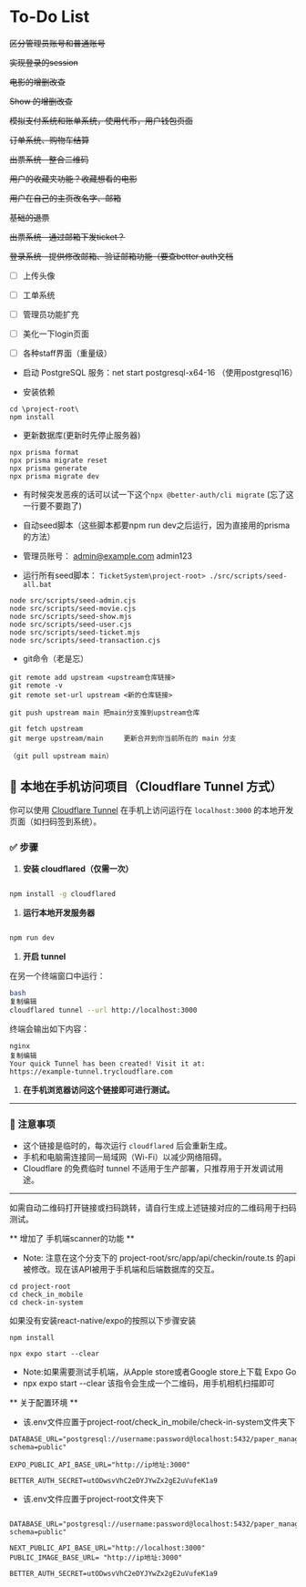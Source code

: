 # To-Do List

~~区分管理员账号和普通账号~~

~~实现登录的session~~

~~电影的增删改查~~

~~Show 的增删改查~~

~~模拟支付系统和账单系统，使用代币，用户钱包页面~~

~~订单系统、购物车结算~~

~~出票系统--整合二维码~~

~~用户的收藏夹功能？收藏想看的电影~~

~~用户在自己的主页改名字、邮箱~~

~~基础的退票~~

~~出票系统--通过邮箱下发ticket？~~

~~登录系统--提供修改邮箱、验证邮箱功能（要查better auth文档~~

- [ ] 上传头像
- [ ] 工单系统
- [ ] 管理员功能扩充
- [ ] 美化一下login页面

- [ ] 各种staff界面（重量级）

- 启动 PostgreSQL 服务：net start postgresql-x64-16 （使用postgresql16）

- 安装依赖
```
cd \project-root\
npm install
```

- 更新数据库(更新时先停止服务器)
```
npx prisma format 
npx prisma migrate reset
npx prisma generate
npx prisma migrate dev 
```


- 有时候突发恶疾的话可以试一下这个`npx @better-auth/cli migrate` (忘了这一行要不要跑了)

- 自动seed脚本（这些脚本都要npm run dev之后运行，因为直接用的prisma的方法）

- 管理员账号： admin@example.com admin123

- 运行所有seed脚本：
`TicketSystem\project-root> ./src/scripts/seed-all.bat`

```
node src/scripts/seed-admin.cjs
node src/scripts/seed-movie.cjs
node src/scripts/seed-show.mjs
node src/scripts/seed-user.cjs
node src/scripts/seed-ticket.mjs
node src/scripts/seed-transaction.cjs
```

- git命令（老是忘）
```
git remote add upstream <upstream仓库链接>
git remote -v
git remote set-url upstream <新的仓库链接>

git push upstream main 把main分支推到upstream仓库

git fetch upstream
git merge upstream/main     更新合并到你当前所在的 main 分支

（git pull upstream main）

```

## 📱 本地在手机访问项目（Cloudflare Tunnel 方式）

你可以使用 [Cloudflare Tunnel](https://developers.cloudflare.com/cloudflare-one/connections/connect-apps) 在手机上访问运行在 `localhost:3000` 的本地开发页面（如扫码签到系统）。

### ✅ 步骤

1. **安装 cloudflared（仅需一次）**

```bash

npm install -g cloudflared

```

1. **运行本地开发服务器**

```bash

npm run dev

```

1. **开启 tunnel**

在另一个终端窗口中运行：

```bash
bash
复制编辑
cloudflared tunnel --url http://localhost:3000

```

终端会输出如下内容：

```
nginx
复制编辑
Your quick Tunnel has been created! Visit it at:
https://example-tunnel.trycloudflare.com

```

1. **在手机浏览器访问这个链接即可进行测试。**

---

### 📌 注意事项

- 这个链接是临时的，每次运行 `cloudflared` 后会重新生成。
- 手机和电脑需连接同一局域网（Wi-Fi）以减少网络阻碍。
- Cloudflare 的免费临时 tunnel 不适用于生产部署，只推荐用于开发调试用途。

---

如需自动二维码打开链接或扫码跳转，请自行生成上述链接对应的二维码用于扫码测试。


** 增加了 手机端scanner的功能 **
- Note: 注意在这个分支下的 project-root/src/app/api/checkin/route.ts 的api被修改。现在该API被用于手机端和后端数据库的交互。
```
cd project-root
cd check_in_mobile
cd check-in-system 
```
如果没有安装react-native/expo的按照以下步骤安装
```
npm install
```
```
npx expo start --clear
```
- Note:如果需要测试手机端，从Apple store或者Google store上下载 Expo Go
- npx expo start --clear 该指令会生成一个二维码，用手机相机扫描即可

** 关于配置环境 **
- 该.env文件应置于project-root/check_in_mobile/check-in-system文件夹下
```
DATABASE_URL="postgresql://username:password@localhost:5432/paper_management?schema=public"

EXPO_PUBLIC_API_BASE_URL="http://ip地址:3000"

BETTER_AUTH_SECRET=utODwsvVhC2eDYJYwZx2gE2uVufeK1a9
```

- 该.env文件应置于project-root文件夹下
```

DATABASE_URL="postgresql://username:password@localhost:5432/paper_management?schema=public"

NEXT_PUBLIC_API_BASE_URL="http://localhost:3000"
PUBLIC_IMAGE_BASE_URL= "http://ip地址:3000"

BETTER_AUTH_SECRET=utODwsvVhC2eDYJYwZx2gE2uVufeK1a9
```

